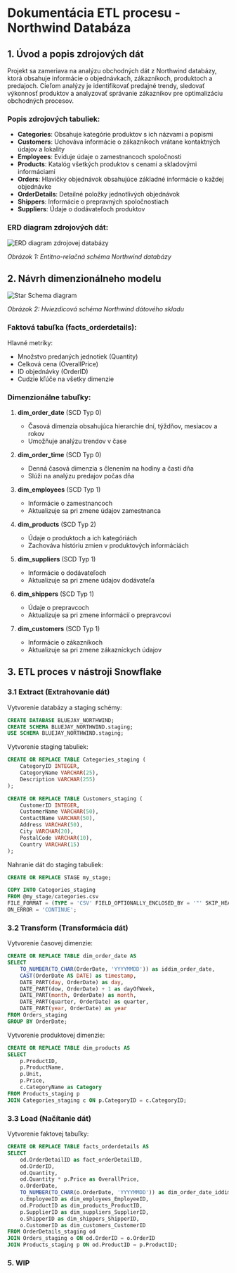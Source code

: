 # Dokumentácia ETL procesu - Northwind Databáza

## 1. Úvod a popis zdrojových dát

Projekt sa zameriava na analýzu obchodných dát z Northwind databázy, ktorá obsahuje informácie o objednávkach, zákazníkoch, produktoch a predajoch. Cieľom analýzy je identifikovať predajné trendy, sledovať výkonnosť produktov a analyzovať správanie zákazníkov pre optimalizáciu obchodných procesov.

### Popis zdrojových tabuliek:

- **Categories**: Obsahuje kategórie produktov s ich názvami a popismi
- **Customers**: Uchováva informácie o zákazníkoch vrátane kontaktných údajov a lokality
- **Employees**: Eviduje údaje o zamestnancoch spoločnosti
- **Products**: Katalóg všetkých produktov s cenami a skladovými informáciami
- **Orders**: Hlavičky objednávok obsahujúce základné informácie o každej objednávke
- **OrderDetails**: Detailné položky jednotlivých objednávok
- **Shippers**: Informácie o prepravných spoločnostiach
- **Suppliers**: Údaje o dodávateľoch produktov

### ERD diagram zdrojových dát:

![ERD diagram zdrojovej databázy](erd_schema.png)

*Obrázok 1: Entitno-relačná schéma Northwind databázy*

## 2. Návrh dimenzionálneho modelu

![Star Schema diagram](star_schema.png)

*Obrázok 2: Hviezdicová schéma Northwind dátového skladu*

### Faktová tabuľka (facts_orderdetails):

Hlavné metriky:
- Množstvo predaných jednotiek (Quantity)
- Celková cena (OverallPrice)
- ID objednávky (OrderID)
- Cudzie kľúče na všetky dimenzie

### Dimenzionálne tabuľky:

1. **dim_order_date** (SCD Typ 0)
   - Časová dimenzia obsahujúca hierarchie dní, týždňov, mesiacov a rokov
   - Umožňuje analýzu trendov v čase

2. **dim_order_time** (SCD Typ 0)
   - Denná časová dimenzia s členením na hodiny a časti dňa
   - Slúži na analýzu predajov počas dňa

3. **dim_employees** (SCD Typ 1)
   - Informácie o zamestnancoch
   - Aktualizuje sa pri zmene údajov zamestnanca

4. **dim_products** (SCD Typ 2)
   - Údaje o produktoch a ich kategóriách
   - Zachováva históriu zmien v produktových informáciách

5. **dim_suppliers** (SCD Typ 1)
   - Informácie o dodávateľoch
   - Aktualizuje sa pri zmene údajov dodávateľa

6. **dim_shippers** (SCD Typ 1)
   - Údaje o prepravcoch
   - Aktualizuje sa pri zmene informácií o prepravcovi

7. **dim_customers** (SCD Typ 1)
   - Informácie o zákazníkoch
   - Aktualizuje sa pri zmene zákazníckych údajov

## 3. ETL proces v nástroji Snowflake

### 3.1 Extract (Extrahovanie dát)

Vytvorenie databázy a staging schémy:

```sql
CREATE DATABASE BLUEJAY_NORTHWIND;
CREATE SCHEMA BLUEJAY_NORTHWIND.staging;
USE SCHEMA BLUEJAY_NORTHWIND.staging;
```

Vytvorenie staging tabuliek:

```sql
CREATE OR REPLACE TABLE Categories_staging (
    CategoryID INTEGER,
    CategoryName VARCHAR(25),
    Description VARCHAR(255)
);

CREATE OR REPLACE TABLE Customers_staging (
    CustomerID INTEGER,
    CustomerName VARCHAR(50),
    ContactName VARCHAR(50),
    Address VARCHAR(50),
    City VARCHAR(20),
    PostalCode VARCHAR(10),
    Country VARCHAR(15)
);
```

Nahranie dát do staging tabuliek:

```sql
CREATE OR REPLACE STAGE my_stage;

COPY INTO Categories_staging
FROM @my_stage/categories.csv
FILE_FORMAT = (TYPE = 'CSV' FIELD_OPTIONALLY_ENCLOSED_BY = '"' SKIP_HEADER = 1)
ON_ERROR = 'CONTINUE';
```

### 3.2 Transform (Transformácia dát)

Vytvorenie časovej dimenzie:

```sql
CREATE OR REPLACE TABLE dim_order_date AS
SELECT
    TO_NUMBER(TO_CHAR(OrderDate, 'YYYYMMDD')) as iddim_order_date,
    CAST(OrderDate AS DATE) as timestamp,
    DATE_PART(day, OrderDate) as day,
    DATE_PART(dow, OrderDate) + 1 as dayOfWeek,
    DATE_PART(month, OrderDate) as month,
    DATE_PART(quarter, OrderDate) as quarter,
    DATE_PART(year, OrderDate) as year
FROM Orders_staging
GROUP BY OrderDate;
```

Vytvorenie produktovej dimenzie:

```sql
CREATE OR REPLACE TABLE dim_products AS
SELECT 
    p.ProductID,
    p.ProductName,
    p.Unit,
    p.Price,
    c.CategoryName as Category
FROM Products_staging p
JOIN Categories_staging c ON p.CategoryID = c.CategoryID;
```

### 3.3 Load (Načítanie dát)

Vytvorenie faktovej tabuľky:

```sql
CREATE OR REPLACE TABLE facts_orderdetails AS
SELECT 
    od.OrderDetailID as fact_orderDetailID,
    od.OrderID,
    od.Quantity,
    od.Quantity * p.Price as OverallPrice,
    o.OrderDate,
    TO_NUMBER(TO_CHAR(o.OrderDate, 'YYYYMMDD')) as dim_order_date_iddim_order_date,
    o.EmployeeID as dim_employees_EmployeeID,
    od.ProductID as dim_products_ProductID,
    p.SupplierID as dim_suppliers_SupplierID,
    o.ShipperID as dim_shippers_ShipperID,
    o.CustomerID as dim_customers_CustomerID
FROM OrderDetails_staging od
JOIN Orders_staging o ON od.OrderID = o.OrderID
JOIN Products_staging p ON od.ProductID = p.ProductID;
```

### 5. WIP
